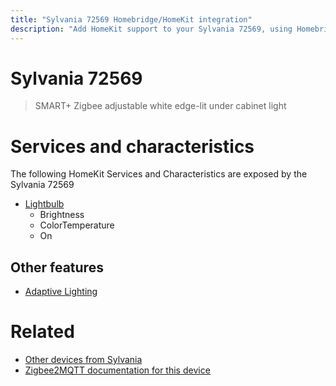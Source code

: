 ```yaml
---
title: "Sylvania 72569 Homebridge/HomeKit integration"
description: "Add HomeKit support to your Sylvania 72569, using Homebridge, Zigbee2MQTT and homebridge-z2m."
---
```

<!---
This file has been GENERATED using src/docgen/docgen.ts
DO NOT EDIT THIS FILE MANUALLY!
-->
# Sylvania 72569
> SMART+ Zigbee adjustable white edge-lit under cabinet light


# Services and characteristics
The following HomeKit Services and Characteristics are exposed by
the Sylvania 72569

* [Lightbulb](../../light.md)
  * Brightness
  * ColorTemperature
  * On


## Other features
* [Adaptive Lighting](../../light.md)


# Related
* [Other devices from Sylvania](../index.md#sylvania)
* [Zigbee2MQTT documentation for this device](https://www.zigbee2mqtt.io/devices/72569.html)